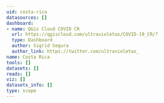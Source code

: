 ```yaml
---
uid: costa-rica
datasources: []
dashboard:
- name: QGis Cloud COVID CR
  url: https://qgiscloud.com/ultravioletas/COVID-19_CR/?
  type: Dashboard
  author: Sigrid Segura
  author_link: https://twitter.com/ultravioletas_
name: Costa Rica
tools: []
datasets: []
reads: []
viz: []
datasets_info: []
type: scope
---
```


